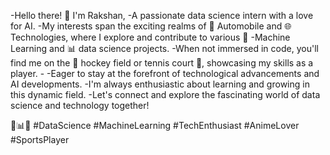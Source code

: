 -Hello there! 👋 I'm Rakshan, 
-A passionate data science intern with a love for AI. 
-My interests span the exciting realms of 🚗 Automobile and 🌐 Technologies, where I explore and contribute to various 🤖 -Machine Learning and 📊  data science projects. 
-When not immersed in code, you'll find me on the 🏑 hockey field or tennis court 🎾, showcasing my skills as a player. -
-Eager to stay at the forefront of technological advancements and AI developments. 
-I'm always enthusiastic about learning and growing in this dynamic field. 
-Let's connect and explore the fascinating world of data science and technology together! 


🚀📊🤖 #DataScience #MachineLearning #TechEnthusiast #AnimeLover #SportsPlayer
<!---
Rakshan02/Rakshan02 is a ✨ special ✨ repository because its `README.md` (this file) appears on your GitHub profile.
You can click the Preview link to take a look at your changes.
--->
